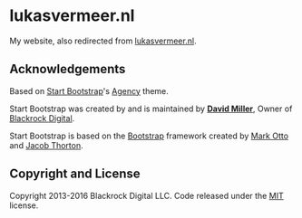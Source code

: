 # lukasvermeer.nl

My website, also redirected from [lukasvermeer.nl](http://lukasvermeer.nl).

## Acknowledgements

Based on [Start Bootstrap](http://startbootstrap.com/)'s [Agency](http://startbootstrap.com/template-overviews/agency/) theme.

Start Bootstrap was created by and is maintained by **[David Miller](http://davidmiller.io/)**, Owner of [Blackrock Digital](http://blackrockdigital.io/).

Start Bootstrap is based on the [Bootstrap](http://getbootstrap.com/) framework created by [Mark Otto](https://twitter.com/mdo) and [Jacob Thorton](https://twitter.com/fat).

## Copyright and License

Copyright 2013-2016 Blackrock Digital LLC. Code released under the [MIT](https://github.com/BlackrockDigital/startbootstrap-agency/blob/gh-pages/LICENSE) license.
